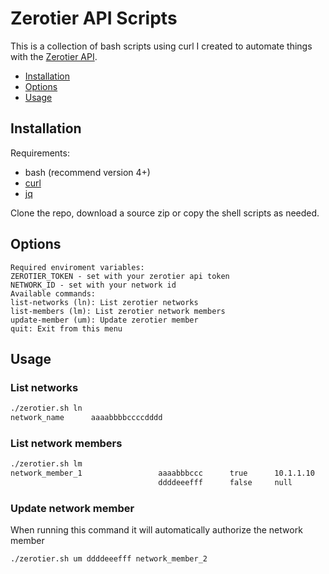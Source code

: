 Zerotier API Scripts
==================

This is a collection of bash scripts using curl I created to automate things with the [Zerotier API](https://docs.zerotier.com/central/v1/).

* [Installation](#installation)
* [Options](#options)
* [Usage](#usage)

Installation
------------

Requirements:

* bash (recommend version 4+)
* [curl](https://curl.haxx.se)
* [jq](https://stedolan.github.io/jq)

Clone the repo, download a source zip or copy the shell scripts as needed.

Options
------------
```
Required enviroment variables:
ZEROTIER_TOKEN - set with your zerotier api token
NETWORK_ID - set with your network id
Available commands:
list-networks (ln): List zerotier networks
list-members (lm): List zerotier network members
update-member (um): Update zerotier member
quit: Exit from this menu
```

Usage
------------

### List networks
```BASH
./zerotier.sh ln
network_name      aaaabbbbccccdddd
```
### List network members
```BASH
./zerotier.sh lm
network_member_1                 aaaabbbccc      true      10.1.1.10
                                 ddddeeefff      false     null
```
### Update network member
When running this command it will automatically authorize the network member
```BASH
./zerotier.sh um ddddeeefff network_member_2
```
